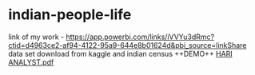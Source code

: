 # indian-people-life
link of my work  - https://app.powerbi.com/links/iVVYu3dRmc?ctid=d4963ce2-af94-4122-95a9-644e8b01624d&pbi_source=linkShare
data set download from kaggle and indian census
  ++DEMO++
[HARI ANALYST.pdf](https://github.com/user-attachments/files/16118322/HARI.ANALYST.pdf)
